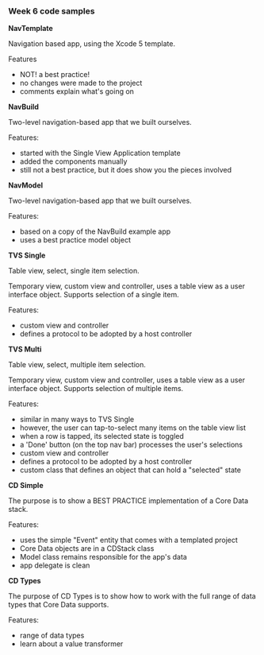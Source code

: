 ### Week 6 code samples

**NavTemplate**

Navigation based app, using the Xcode 5 template.

Features
- NOT! a best practice!
- no changes were made to the project
- comments explain what's going on

**NavBuild**

Two-level navigation-based app that we built ourselves.

Features:
- started with the Single View Application template
- added the components manually
- still not a best practice, but it does show you the pieces involved

**NavModel**

Two-level navigation-based app that we built ourselves.

Features:
- based on a copy of the NavBuild example app
- uses a best practice model object

**TVS Single**

Table view, select, single item selection.

Temporary view, custom view and controller, uses a table view as a user interface object. Supports selection of a single item.

Features:
- custom view and controller
- defines a protocol to be adopted by a host controller

**TVS Multi**

Table view, select, multiple item selection.

Temporary view, custom view and controller, uses a table view as a user interface object. Supports selection of multiple items.

Features:
- similar in many ways to TVS Single
- however, the user can tap-to-select many items on the table view list
- when a row is tapped, its selected state is toggled 
- a 'Done' button (on the top nav bar) processes the user's selections
- custom view and controller
- defines a protocol to be adopted by a host controller
- custom class that defines an object that can hold a "selected" state

**CD Simple**

The purpose is to show a BEST PRACTICE implementation of a Core Data stack.

Features:
- uses the simple "Event" entity that comes with a templated project
- Core Data objects are in a CDStack class
- Model class remains responsible for the app's data
- app delegate is clean

**CD Types**

The purpose of CD Types is to show how to work with the full range of data types that Core Data supports. 

Features:
- range of data types
- learn about a value transformer

